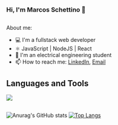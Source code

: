 ### Hi, I'm Marcos Schettino 👋
##

 About me:
- 💻 I'm a fullstack web developer
- ⚛️ JavaScript | NodeJS | React
- 📝 I'm an electrical engineering student
- 📫 How to reach me: [LinkedIn](www.linkedin.com/in/schettinomarcosb), [Email](marcos.schettino@engenharia.ufjf.br)

## Languages and Tools

<div>
<img src="https://img.shields.io/badge/HTML5-E34F26?style=for-the-badge&logo=html5&logoColor=white%22/%3E 
<img src="https://img.shields.io/badge/CSS3-1572B6?style=for-the-badge&logo=css3&logoColor=white%22/%3E
<img src="https://img.shields.io/badge/React-20232A?style=for-the-badge&logo=react&logoColor=white%22/%3E 
<img src="https://img.shields.io/badge/JavaScript-F7DF1E?style=for-the-badge&logo=javascript&logoColor=white%22/%3E
<img src="https://img.shields.io/badge/Node.js-43853D?style=for-the-badge&logo=node.js&logoColor=white%22/%3E
<img src="https://img.shields.io/badge/SQLite-07405E?style=for-the-badge&logo=sqlite&logoColor=white%22/%3E
<img src="https://img.shields.io/badge/MongoDB-%234ea94b?style=for-the-badge&logo=mongodb&logoColor=white%22/%3E
<img src="https://img.shields.io/badge/Python-3776AB?style=for-the-badge&logo=python&logoColor=white%22/%3E
</div> 
 
##
![Anurag's GitHub stats](https://github-readme-stats.vercel.app/api?username=schettinomarcosb&show_icons=true&theme=dark)
[![Top Langs](https://github-readme-stats.vercel.app/api/top-langs/?username=schettinomarcosb&layout=compact&show_icons=true&theme=dark)](https://github.com/anuraghazra/github-readme-stats)
